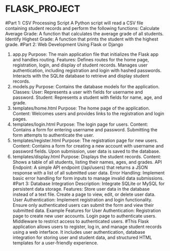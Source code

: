 # FLASK_PROJECT
#Part 1: CSV Processing Script
  A Python script will read a CSV file containing student records and perform the following functions:
  Calculate Average Grade: A function that calculates the average grade of all students.
  Identify Highest Grade: A function that prints the student with the highest grade.
#Part 2: Web Development Using Flask or Django
   1. app.py
      Purpose: The main application file that initializes the Flask app and handles routing.
      Features:
          Defines routes for the home page, registration, login, and display of student records.
          Manages user authentication, including registration and login with hashed passwords.
          Interacts with the SQLite database to retrieve and display student records.
  2. models.py
        Purpose: Contains the database models for the application.
        Classes:
        User: Represents a user with fields for username and password.
        Student: Represents a student with fields for name, age, and grade.
  3. templates/home.html
        Purpose: The home page of the application.
        Content: Welcomes users and provides links to the registration and login pages.
  4. templates/login.html
        Purpose: The login page for users.
        Content: Contains a form for entering username and password. Submitting the form attempts to authenticate the user.
  5. templates/register.html
        Purpose: The registration page for new users.
        Content: Contains a form for creating a new account with username and password fields. Upon submission, user data is saved to the database.
  6. templates/display.html
        Purpose: Displays the student records.
        Content: Shows a table of all students, listing their names, ages, and grades.
  API Endpoint:
         A simple API endpoint (/api/users) that returns a JSON response with a list of all submitted user data.
  Error Handling:
          Implement basic error handling for form inputs to manage invalid data submissions.
#Part 3: Database Integration
    Description:
         Integrate SQLite or MySQL for persistent data storage.
    Features:
         Store user data in the database instead of a text file.
         Create a page to view, edit, or delete user data.
    User Authentication:
          Implement registration and login functionality.
          Ensure only authenticated users can submit the form and view their submitted data.
    Example Features for User Authentication:
           Registration page to create new user accounts.
           Login page to authenticate users.
           Middleware to restrict access to authenticated users.
#This Flask application allows users to register, log in, and manage student records using a web interface. It includes user authentication, database integration for storing user and student data, and structured HTML templates for a user-friendly experience.




